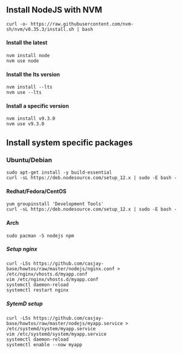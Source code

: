 ## Install NodeJS with NVM  
  
```shell
curl -o- https://raw.githubusercontent.com/nvm-sh/nvm/v0.35.3/install.sh | bash
```
  
#### Install the latest  

```shell
nvm install node
nvm use node
```
  
#### Install the lts version  

```shell
nvm install --lts
nvm use --lts
```
  
#### Install a specific version  

```shell
nvm install v9.3.0
nvm use v9.3.0
```
  
## Install system specific packages  

### Ubuntu/Debian  

```shell
sudo apt-get install -y build-essential
curl -sL https://deb.nodesource.com/setup_12.x | sudo -E bash -
```  

#### Redhat/Fedora/CentOS  

```shell
yum groupinstall 'Development Tools'
curl -sL https://deb.nodesource.com/setup_12.x | sudo -E bash -
```

#### Arch  

```shell
sudo pacman -S nodejs npm
```
  
##### Setup nginx  

```shell
curl -LSs https://github.com/casjay-base/howtos/raw/master/nodejs/nginx.conf > /etc/nginx/vhosts.d/myapp.conf
vim /etc/nginx/vhosts.d/myapp.conf
systemctl daemon-reload
systemctl restart nginx
```
  
##### SytemD setup  

```shell
curl -LSs https://github.com/casjay-base/howtos/raw/master/nodejs/myapp.service > /etc/systemd/system/myapp.service
vim /etc/systemd/system/myapp.service
systemctl daemon-reload
systemctl enable --now myapp
```
